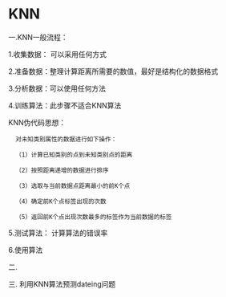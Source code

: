 # KNN

一.KNN一般流程：

1.收集数据： 可以采用任何方式

2.准备数据：整理计算距离所需要的数值，最好是结构化的数据格式

3.分析数据：可以使用任何方法

4.训练算法：此步骤不适合KNN算法

  KNN伪代码思想：
      
      对未知类别属性的数据进行如下操作：
      
      （1）计算已知类别的点到未知类别点的距离
      
      （2）按照距离递增的数据进行排序
      
      （3）选取与当前数据点距离最小的前K个点
      
      （4）确定前K个点标签出现的次数
      
      （5）返回前K个点出现次数最多的标签作为当前数据的标签

5.测试算法： 计算算法的错误率

6.使用算法

二.

三. 利用KNN算法预测dateing问题
    

